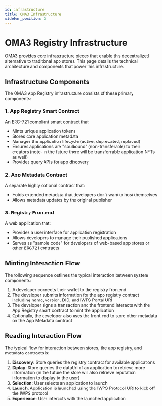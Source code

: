 ```yaml
---
id: infrastructure
title: OMA3 Infrastructure
sidebar_position: 3
---
```


# OMA3 Registry Infrastructure

OMA3 provides core infrastructure pieces that enable this decentralized alternative to traditional app stores. This page details the technical architecture and components that power this infrastructure.

## Infrastructure Components

The OMA3 App Registry infrastructure consists of these primary components:

### 1. App Registry Smart Contract

An ERC-721 compliant smart contract that:
- Mints unique application tokens
- Stores core application metadata
- Manages the application lifecycle (active, deprecated, replaced)
- Ensures applications are "soulbound" (non-transferable) to their creators (note- in the future there will be transferrable application NFTs as well)
- Provides query APIs for app discovery

### 2. App Metadata Contract

A separate highly optional contract that:
- Holds extended metadata that developers don't want to host themselves
- Allows metadata updates by the original publisher

### 3. Registry Frontend

A web application that:
- Provides a user interface for application registration
- Allows developers to manage their published applications
- Serves as "sample code" for developers of web-based app stores or other ERC721 contracts

## Minting Interaction Flow

The following sequence outlines the typical interaction between system components:

1. A developer connects their wallet to the registry frontend
2. The developer submits information for the app registry contract including name, version, DID, and IWPS Portal URI
3. The developer signs a transaction and the frontend interacts with the App Registry smart contract to mint the application
4. Optionally, the developer also uses the front end to store other metadata on the App Metadata contract

## Reading Interaction Flow

The typical flow for interaction between stores, the app registry, and metadata contracts is:

1. **Discovery**: Store queries the registry contract for available applications
2. **Diplay**: Store queries the dataUrl of an application to retrieve more information (in the future the store will also retrieve reputation information to display to the user)
3. **Selection**: User selects an application to launch
4. **Launch**: Application is launched using the IWPS Protocol URI to kick off the IWPS protocol
5. **Experience**: User interacts with the launched application
